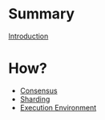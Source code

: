 # Summary

[Introduction](Introduction.md)

# How?

* [Consensus](How/Consensus.md)
* [Sharding]()
* [Execution Environment]()
